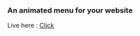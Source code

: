 ### An animated menu for your website
Live here : [Click](https://a4appie.github.io/animated-website-menu/)
